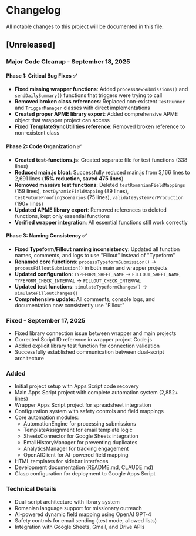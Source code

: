 # Changelog

All notable changes to this project will be documented in this file.

## [Unreleased]

### Major Code Cleanup - September 18, 2025

#### Phase 1: Critical Bug Fixes ✅
- **Fixed missing wrapper functions**: Added `processNewSubmissions()` and `sendDailySummary()` functions that triggers were trying to call
- **Removed broken class references**: Replaced non-existent `TestRunner` and `TriggerManager` classes with direct implementations
- **Created proper APME library export**: Added comprehensive APME object that wrapper project can access
- **Fixed TemplateSyncUtilities reference**: Removed broken reference to non-existent class

#### Phase 2: Code Organization ✅
- **Created test-functions.js**: Created separate file for test functions (338 lines)
- **Reduced main.js bloat**: Successfully reduced main.js from 3,166 lines to 2,691 lines (**15% reduction, saved 475 lines**)
- **Removed massive test functions**: Deleted `testRomanianFieldMappings` (159 lines), `testDynamicFieldMapping` (89 lines), `testFutureProofingScenarios` (75 lines), `validateSystemForProduction` (190+ lines)
- **Updated APME library export**: Removed references to deleted functions, kept only essential functions
- **Verified wrapper integration**: All essential functions still work correctly

#### Phase 3: Naming Consistency ✅
- **Fixed Typeform/Fillout naming inconsistency**: Updated all function names, comments, and logs to use "Fillout" instead of "Typeform"
- **Renamed core functions**: `processTypeformSubmission()` → `processFilloutSubmission()` in both main and wrapper projects
- **Updated configuration**: `TYPEFORM_SHEET_NAME` → `FILLOUT_SHEET_NAME`, `TYPEFORM_CHECK_INTERVAL` → `FILLOUT_CHECK_INTERVAL`
- **Updated test functions**: `simulateTypeformChanges()` → `simulateFilloutChanges()`
- **Comprehensive update**: All comments, console logs, and documentation now consistently use "Fillout"

### Fixed - September 17, 2025
- Fixed library connection issue between wrapper and main projects
- Corrected Script ID reference in wrapper project Code.js
- Added explicit library test function for connection validation
- Successfully established communication between dual-script architecture

### Added
- Initial project setup with Apps Script code recovery
- Main Apps Script project with complete automation system (2,852+ lines)
- Wrapper Apps Script project for spreadsheet integration
- Configuration system with safety controls and field mappings
- Core automation modules:
  - AutomationEngine for processing submissions
  - TemplateAssignment for email template logic
  - SheetsConnector for Google Sheets integration
  - EmailHistoryManager for preventing duplicates
  - AnalyticsManager for tracking engagement
  - OpenAIClient for AI-powered field mapping
- HTML templates for sidebar interfaces
- Development documentation (README.md, CLAUDE.md)
- Clasp configuration for deployment to Google Apps Script

### Technical Details
- Dual-script architecture with library system
- Romanian language support for missionary outreach
- AI-powered dynamic field mapping using OpenAI GPT-4
- Safety controls for email sending (test mode, allowed lists)
- Integration with Google Sheets, Gmail, and Drive APIs